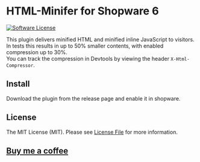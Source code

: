 # HTML-Minifer for Shopware 6

[![Software License](https://img.shields.io/badge/license-MIT-brightgreen.svg?style=flat-square)](LICENSE.md)

This plugin delivers minified HTML and minified inline JavaScript to visitors.  
In tests this results in up to 50% smaller contents, with enabled compression up to 30%.  
You can track the compression in Devtools by viewing the header `X-Html-Compressor`.

## Install

Download the plugin from the release page and enable it in shopware.

## License

The MIT License (MIT). Please see [License File](LICENSE.md) for more information.

## [Buy me a coffee](https://www.paypal.me/tinect/)
